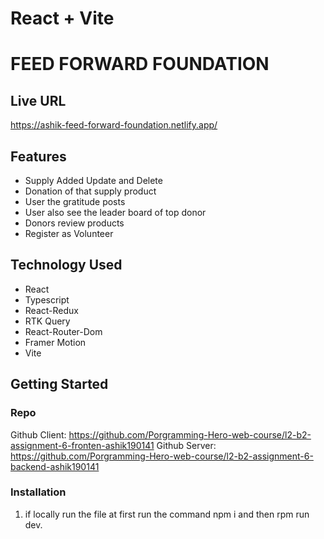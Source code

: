 # React + Vite
# FEED FORWARD FOUNDATION


## Live URL

https://ashik-feed-forward-foundation.netlify.app/

## Features

- Supply Added Update and Delete
- Donation of that supply product
- User the gratitude posts
- User also see the leader board of top donor
- Donors review products
- Register as Volunteer

## Technology Used

- React
- Typescript
- React-Redux
- RTK Query
- React-Router-Dom
- Framer Motion
- Vite

## Getting Started

### Repo

Github Client: https://github.com/Porgramming-Hero-web-course/l2-b2-assignment-6-fronten-ashik190141
Github Server: https://github.com/Porgramming-Hero-web-course/l2-b2-assignment-6-backend-ashik190141


### Installation

1. if locally run the file at first run the command npm i and then rpm run dev.